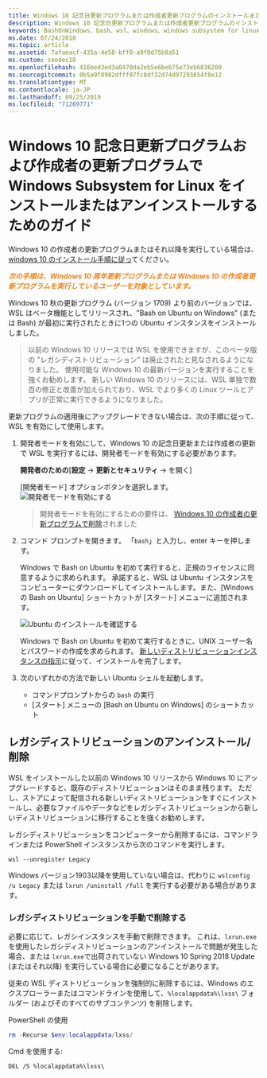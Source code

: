 ```yaml
---
title: Windows 10 記念日更新プログラムまたは作成者更新プログラムのインストールまたは削除
description: Windows 10 記念日更新プログラムまたは作成者更新プログラムのインストールとインストール解除の手順 (従来のベータディストリビューション)
keywords: BashOnWindows、bash、wsl、windows、windows subsystem for linux、windowssubsystem、ubuntu、debian、suse、windows 10、legacy、beta、install、remove、uninstall、un/install、delete、deprecated
ms.date: 07/24/2018
ms.topic: article
ms.assetid: 7afaeacf-435a-4e58-bff0-a9f0d75b8a51
ms.custom: seodec18
ms.openlocfilehash: 416bed3ed3a0470da2eb5e6beb75e73eb6836200
ms.sourcegitcommit: 0b5a9f8982dfff07fc8df32d74d97293654f8e12
ms.translationtype: MT
ms.contentlocale: ja-JP
ms.lasthandoff: 09/25/2019
ms.locfileid: "71269771"
---
```

# <a name="guide-to-install-or-uninstall-windows-subsystem-for-linux-on-windows-10-anniversary-update-and-creators-update"></a>Windows 10 記念日更新プログラムおよび作成者の更新プログラムで Windows Subsystem for Linux をインストールまたはアンインストールするためのガイド 

Windows 10 の作成者の更新プログラムまたはそれ以降を実行している場合は、 [windows 10 のインストール手順に従っ](install-win10.md)てください。

<strong><em><span style="color: #f28014">次の手順は、Windows 10 周年更新プログラムまたは Windows 10 の作成者更新プログラムを実行しているユーザーを対象としています。</span></em></strong>

Windows 10 秋の更新プログラム (バージョン 1709) より前のバージョンでは、WSL はベータ機能としてリリースされ、"Bash on Ubuntu on Windows" (または Bash) が最初に実行されたときに1つの Ubuntu インスタンスをインストールしました。

> 以前の Windows 10 リリースでは WSL を使用できますが、このベータ版の "レガシディストリビューション" は廃止されたと見なされるようになりました。 使用可能な Windows 10 の最新バージョンを実行することを強くお勧めします。 新しい Windows 10 のリリースには、WSL 単独で数百の修正と改善が加えられており、WSL でより多くの Linux ツールとアプリが正常に実行できるようになりました。

更新プログラムの適用後にアップグレードできない場合は、次の手順に従って、WSL を有効にして使用します。

1. 開発者モードを有効にして、Windows 10 の記念日更新または作成者の更新で WSL を実行するには、開発者モードを有効にする必要があります。

    **開発者のための**[**設定** -> **更新とセキュリティ** -> を開く]

    [開発者モード] オプションボタンを選択します。  
    ![開発者モードを有効にする](media/updateAndSecurity.png)

    > 開発者モードを有効にするための要件は、 [Windows 10 の作成者の更新プログラムで削除](https://blogs.msdn.microsoft.com/commandline/2017/06/08/developer-mode-no-longer-required-for-windows-subsystem-for-linux/)されました

1. コマンド プロンプトを開きます。  「`bash`」と入力し、enter キーを押します。

    Windows で Bash on Ubuntu を初めて実行すると、正規のライセンスに同意するように求められます。 承諾すると、WSL は Ubuntu インスタンスをコンピューターにダウンロードしてインストールします。また、[Windows の Bash on Ubuntu] ショートカットが [スタート] メニューに追加されます。

    ![Ubuntu のインストールを確認する](media/bashShellInstall.png)

    Windows で Bash on Ubuntu を初めて実行するときに、UNIX ユーザー名とパスワードの作成を求められます。 [新しいディストリビューションインスタンスの指示](initialize-distro.md)に従って、インストールを完了します。

1. 次のいずれかの方法で新しい Ubuntu シェルを起動します。
    * コマンドプロンプトからの `bash` の実行
    * [スタート] メニューの [Bash on Ubuntu on Windows] のショートカット

    
## <a name="uninstallingremoving-the-legacy-distro"></a>レガシディストリビューションのアンインストール/削除
WSL をインストールした以前の Windows 10 リリースから Windows 10 にアップグレードすると、既存のディストリビューションはそのまま残ります。 ただし、ストアによって配信される新しいディストリビューションをすぐにインストールし、必要なファイルやデータなどをレガシディストリビューションから新しいディストリビューションに移行することを強くお勧めします。

レガシディストリビューションをコンピューターから削除するには、コマンドラインまたは PowerShell インスタンスから次のコマンドを実行します。

```console
wsl --unregister Legacy
```

Windows バージョン1903以降を使用していない場合は、代わりに `wslconfig /u Legacy` または `lxrun /uninstall /full` を実行する必要がある場合があります。 

### <a name="manually-deleting-the-legacy-distro"></a>レガシディストリビューションを手動で削除する
必要に応じて、レガシインスタンスを手動で削除できます。 これは、`lxrun.exe`を使用したレガシディストリビューションのアンインストールで問題が発生した場合、または `lxrun.exe`で出荷されていない Windows 10 Spring 2018 Update (またはそれ以降) を実行している場合に必要になることがあります。

従来の WSL ディストリビューションを強制的に削除するには、Windows のエクスプローラーまたはコマンドラインを使用して、`%localappdata%\lxss\` フォルダー (およびそのすべてのサブコンテンツ) を削除します。

PowerShell の使用
```powershell
rm -Recurse $env:localappdata/lxss/
```

Cmd を使用する:
```console
DEL /S %localappdata%\lxss\
```
